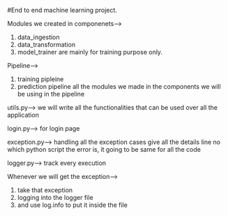 #End to end machine learning project.

Modules we created in componenets-->
1. data_ingestion
2. data_transformation
3. model_trainer
are mainly for training purpose only.

Pipeline—>
1. training pipleine
2. prediction pipeline
all the modules we made in the components we will be using in the pipeline

utils.py-->
we will write all the functionalities that can be used over all the application

login.py-->
for login page

exception.py-->
handling all the exception cases
give all the details line no which python script the error is, it going to be same for all the code

logger.py-->
track every execution

Whenever we will get the exception-->
1. take that exception
2. logging into the logger file
3. and use log.info to put it inside the file